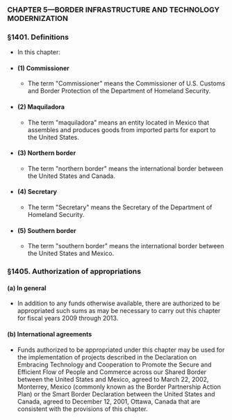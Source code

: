 ### **CHAPTER 5—BORDER INFRASTRUCTURE AND TECHNOLOGY MODERNIZATION**

### §1401. Definitions
* In this chapter:

* #### (1) Commissioner
  * The term "Commissioner" means the Commissioner of U.S. Customs and Border Protection of the Department of Homeland Security.

* #### (2) Maquiladora
  * The term "maquiladora" means an entity located in Mexico that assembles and produces goods from imported parts for export to the United States.

* #### (3) Northern border
  * The term "northern border" means the international border between the United States and Canada.

* #### (4) Secretary
  * The term "Secretary" means the Secretary of the Department of Homeland Security.

* #### (5) Southern border
  * The term "southern border" means the international border between the United States and Mexico.

### §1405. Authorization of appropriations
#### (a) In general
* In addition to any funds otherwise available, there are authorized to be appropriated such sums as may be necessary to carry out this chapter for fiscal years 2009 through 2013.

#### (b) International agreements
* Funds authorized to be appropriated under this chapter may be used for the implementation of projects described in the Declaration on Embracing Technology and Cooperation to Promote the Secure and Efficient Flow of People and Commerce across our Shared Border between the United States and Mexico, agreed to March 22, 2002, Monterrey, Mexico (commonly known as the Border Partnership Action Plan) or the Smart Border Declaration between the United States and Canada, agreed to December 12, 2001, Ottawa, Canada that are consistent with the provisions of this chapter.